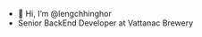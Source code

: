 - 👋 Hi, I’m @lengchhinghor
- Senior BackEnd Developer at Vattanac Brewery
<!---
lengchhinghor/lengchhinghor is a ✨ special ✨ repository because its `README.md` (this file) appears on your GitHub profile.
You can click the Preview link to take a look at your changes.
--->
